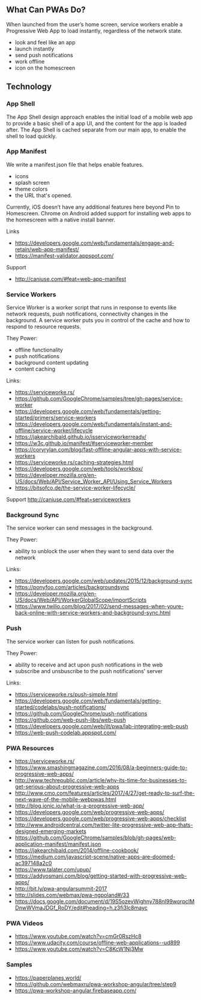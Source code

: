 ## What Can PWAs Do?

When launched from the user’s home screen, service workers enable a Progressive Web App to load instantly, regardless of the network state.

- look and feel like an app
- launch instantly
- send push notifications
- work offline
- icon on the homescreen


## Technology


### App Shell

The App Shell design approach enables the initial load of a mobile web app to provide a basic shell of a app UI, and the content for the app is loaded after.  The App Shell is cached separate from our main app, to enable the shell to load quickly.


### App Manifest

We write a manifest.json file that helps enable features.

- icons
- splash screen
- theme colors
- the URL that's opened.

Currently, iOS doesn’t have any additional features here beyond Pin to Homescreen. Chrome on Android added support for installing web apps to the homescreen with a native install banner.

Links
- https://developers.google.com/web/fundamentals/engage-and-retain/web-app-manifest/
- https://manifest-validator.appspot.com/

Support
- http://caniuse.com/#feat=web-app-manifest


### Service Workers

Service Worker is a worker script that runs in response to events like network requests, push notifications, connectivity changes in the background. A service worker puts you in control of the cache and how to respond to resource requests.

They Power:
- offline functionality
- push notifications
- background content updating
- content caching

Links:
- https://serviceworke.rs/
- https://github.com/GoogleChrome/samples/tree/gh-pages/service-worker
- https://developers.google.com/web/fundamentals/getting-started/primers/service-workers
- https://developers.google.com/web/fundamentals/instant-and-offline/service-worker/lifecycle
- https://jakearchibald.github.io/isserviceworkerready/
- https://w3c.github.io/manifest/#serviceworker-member
- https://coryrylan.com/blog/fast-offline-angular-apps-with-service-workers
- https://serviceworke.rs/caching-strategies.html
- https://developers.google.com/web/tools/workbox/
- https://developer.mozilla.org/en-US/docs/Web/API/Service_Worker_API/Using_Service_Workers
- https://bitsofco.de/the-service-worker-lifecycle/

Support
http://caniuse.com/#feat=serviceworkers


### Background Sync

The service worker can send messages in the background.

They Power:
- ability to unblock the user when they want to send data over the network

Links:
- https://developers.google.com/web/updates/2015/12/background-sync
- https://ponyfoo.com/articles/backgroundsync
- https://developer.mozilla.org/en-US/docs/Web/API/WorkerGlobalScope/importScripts
- https://www.twilio.com/blog/2017/02/send-messages-when-youre-back-online-with-service-workers-and-background-sync.html


### Push

The service worker can listen for push notifications.

They Power:
- ability to receive and act upon push notifications in the web
- subscribe and unsbuscribe to the push notifications' server

Links:
- https://serviceworke.rs/push-simple.html
- https://developers.google.com/web/fundamentals/getting-started/codelabs/push-notifications/
- https://github.com/GoogleChrome/push-notifications
- https://github.com/web-push-libs/web-push
- https://developers.google.com/web/ilt/pwa/lab-integrating-web-push
- https://web-push-codelab.appspot.com/


### PWA Resources

- https://serviceworke.rs/
- https://www.smashingmagazine.com/2016/08/a-beginners-guide-to-progressive-web-apps/
- http://www.techrepublic.com/article/why-its-time-for-businesses-to-get-serious-about-progressive-web-apps
- http://www.cmo.com/features/articles/2017/4/27/get-ready-to-surf-the-next-wave-of-the-mobile-webpwas.html
- http://blog.ionic.io/what-is-a-progressive-web-app/
- https://developers.google.com/web/progressive-web-apps/
- https://developers.google.com/web/progressive-web-apps/checklist
- http://www.androidcentral.com/twitter-lite-progressive-web-app-thats-designed-emerging-markets
- https://github.com/GoogleChrome/samples/blob/gh-pages/web-application-manifest/manifest.json
- https://jakearchibald.com/2014/offline-cookbook/
- https://medium.com/javascript-scene/native-apps-are-doomed-ac397148a2c0
- https://www.talater.com/upup/
- https://addyosmani.com/blog/getting-started-with-progressive-web-apps/
- http://bit.ly/pwa-angularsummit-2017
- http://slides.com/webmax/pwa-ngpoland#/33
- https://docs.google.com/document/d/19S5ozevWighny788nI99worpcIMDnwWVmaJDGf_RoDY/edit#heading=h.z3fi3lc8mayc

### PWA Videos
- https://www.youtube.com/watch?v=cmGr0RszHc8
- https://www.udacity.com/course/offline-web-applications--ud899
- https://www.youtube.com/watch?v=C8KcW1Nj3Mw


### Samples

- https://paperplanes.world/
- https://github.com/webmaxru/pwa-workshop-angular/tree/step9
- https://pwa-workshop-angular.firebaseapp.com/

